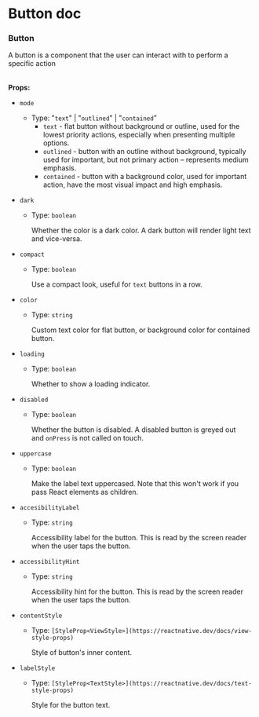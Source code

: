# Button doc

### Button

A button is a component that the user can interact with to perform a specific action

|  |  |
| --- | --- |

**Props:**

- `mode`
    - Type: "`text`" | "`outlined`" | "`contained`”
        - `text` - flat button without background or outline, used for the lowest priority actions, especially when presenting multiple options.
        - `outlined` - button with an outline without background, typically used for important, but not primary action – represents medium emphasis.
        - `contained` - button with a background color, used for important action, have the most visual impact and high emphasis.
- `dark`
    - Type: `boolean`
        
        Whether the color is a dark color. A dark button will render light text and vice-versa.
        
- `compact`
    - Type: `boolean`
        
        Use a compact look, useful for `text` buttons in a row.
        
- `color`
    - Type: `string`
        
        Custom text color for flat button, or background color for contained button.
        
- `loading`
    - Type: `boolean`
        
        Whether to show a loading indicator.
        
- `disabled`
    - Type: `boolean`
        
        Whether the button is disabled. A disabled button is greyed out and `onPress` is not called on touch.
        
- `uppercase`
    - Type: `boolean`
        
        Make the label text uppercased. Note that this won't work if you pass React elements as children.
        
- `accesibilityLabel`
    - Type: `string`
        
        Accessibility label for the button. This is read by the screen reader when the user taps the button.
        
- `accessibilityHint`
    - Type: `string`
        
        Accessibility hint for the button. This is read by the screen reader when the user taps the button.
        
- `contentStyle`
    - Type: `[StyleProp<ViewStyle>](https://reactnative.dev/docs/view-style-props)`
        
        Style of button's inner content.
        
- `labelStyle`
    - Type: `[StyleProp<TextStyle>](https://reactnative.dev/docs/text-style-props)`
        
        Style for the button text.
